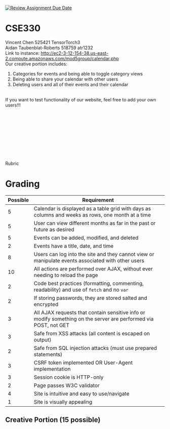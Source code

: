 [![Review Assignment Due Date](https://classroom.github.com/assets/deadline-readme-button-22041afd0340ce965d47ae6ef1cefeee28c7c493a6346c4f15d667ab976d596c.svg)](https://classroom.github.com/a/oEgWAMae)
# CSE330

Vincent Chen 525421 TensorTorch3
<br>
Aidan Taubenblat-Roberts 518759 atr1232
<br>
Link to instance: http://ec2-3-12-154-38.us-east-2.compute.amazonaws.com/mod5group/calendar.php
<br>
Our creative portion includes: <br>
1. Categories for events and being able to toggle category views <br>
2. Being able to share your calendar with other users <br>
3. Deleting users and all of their events and their calendar<br>
<br>
If you want to test functionality of our website, feel free to add your own users!!!
<br>


<br><br><br><br><br><br><br><br><br>
Rubric


# Grading

| Possible | Requirement                                                                                                     | 
 | -------- | --------------------------------------------------------------------------------------------------------------- | 
| 5        | Calendar is displayed as a table grid with days as columns and weeks as rows, one month at a time               | 
| 5        | User can view different months as far in the past or future as desired                                          | 
| 5        | Events can be added, modified, and deleted                                                                      | 
| 2        | Events have a title, date, and time                                                                             | 
| 8        | Users can log into the site and they cannot view or manipulate events associated with other users               | 
| 10       | All actions are performed over AJAX, without ever needing to reload the page                                    |
| 2        | Code best practices (formatting, commenting, readability) and use of `fetch` and no `var`                       | 
| 2        | If storing passwords, they are stored salted and encrypted                                                      | 
| 3        | All AJAX requests that contain sensitive info or modify something on the server are performed via POST, not GET | 
| 3        | Safe from XSS attacks (all content is escaped on output)                                                        | 
| 2        | Safe from SQL injection attacks (must use prepared statements)                                                  | 
| 3        | CSRF token implemented OR User-Agent implementation                                                             | 
| 3        | Session cookie is HTTP-only                                                                                     | 
| 2        | Page passes W3C validator                                                                                       | 
| 4        | Site is intuitive and easy to use/navigate                                                                      | 
| 1        | Site is visually appealing                                                                                      |

## Creative Portion (15 possible)
